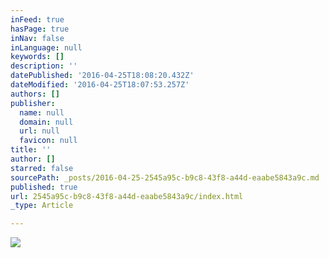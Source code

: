 ```yaml
---
inFeed: true
hasPage: true
inNav: false
inLanguage: null
keywords: []
description: ''
datePublished: '2016-04-25T18:08:20.432Z'
dateModified: '2016-04-25T18:07:53.257Z'
authors: []
publisher:
  name: null
  domain: null
  url: null
  favicon: null
title: ''
author: []
starred: false
sourcePath: _posts/2016-04-25-2545a95c-b9c8-43f8-a44d-eaabe5843a9c.md
published: true
url: 2545a95c-b9c8-43f8-a44d-eaabe5843a9c/index.html
_type: Article

---
```

![](https://the-grid-user-content.s3-us-west-2.amazonaws.com/fe662dd6-99d9-4726-8dd8-8f555a2aa843.png)